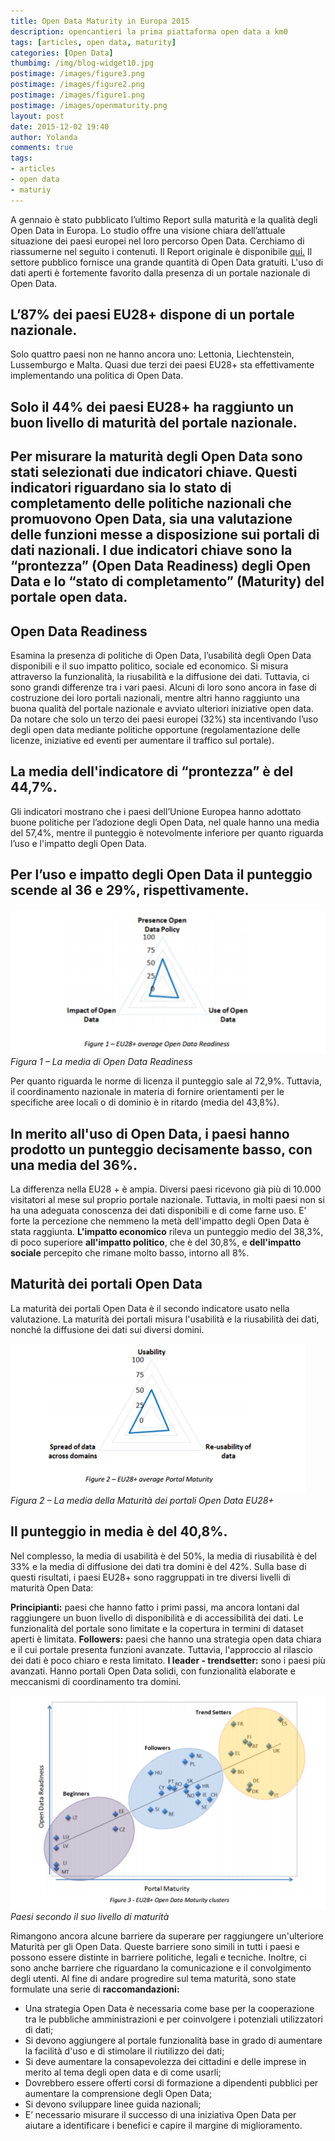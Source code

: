 ```yaml
---
title: Open Data Maturity in Europa 2015
description: opencantieri la prima piattaforma open data a km0
tags: [articles, open data, maturity]
categories: [Open Data]
thumbimg: /img/blog-widget10.jpg
postimage: /images/figure3.png
postimage: /images/figure2.png
postimage: /images/figure1.png 
postimage: /images/openmaturity.png
layout: post
date: 2015-12-02 19:40
author: Yolanda
comments: true
tags:
- articles
- open data
- maturiy
---
```


A gennaio è stato pubblicato l’ultimo Report sulla maturità e la qualità degli Open Data in Europa. Lo studio offre una visione chiara dell’attuale situazione dei paesi europei nel loro percorso Open Data.
Cerchiamo di riassumerne nel seguito i contenuti. Il Report originale è disponibile [qui.](http://www.europeandataportal.eu/en/content/open-data-maturity-europe)
Il settore pubblico fornisce una grande quantità di Open Data gratuiti. L'uso di dati aperti è fortemente favorito dalla presenza di un portale nazionale di Open Data.

L’87% dei paesi EU28+ dispone di un portale nazionale.
--

Solo quattro paesi non ne hanno ancora uno: Lettonia, Liechtenstein, Lussemburgo e Malta. Quasi due terzi dei paesi EU28+ sta effettivamente implementando una politica di Open Data.

Solo il 44% dei paesi EU28+ ha raggiunto un buon livello di maturità del portale nazionale. 
--
Per misurare la maturità degli Open Data sono stati selezionati **due indicatori chiave**. Questi indicatori riguardano sia lo stato di completamento delle politiche nazionali che promuovono Open Data, sia una valutazione delle funzioni messe a disposizione sui portali di dati nazionali.
I due indicatori chiave sono la **“prontezza” (Open Data Readiness)** degli Open Data e lo **“stato di completamento” (Maturity)** del portale open data.
--

Open Data Readiness 
-

Esamina la presenza di politiche di Open Data, l’usabilità degli Open Data disponibili e il suo impatto politico, sociale ed economico. Si misura attraverso la funzionalità, la riusabilità e la diffusione dei dati. 
Tuttavia, ci sono grandi differenze tra i vari paesi. Alcuni di loro sono ancora in fase di costruzione dei loro portali nazionali, mentre altri hanno raggiunto una buona qualità del portale nazionale e avviato ulteriori iniziative open data. 
Da notare che solo un terzo dei paesi europei (32%) sta incentivando l’uso degli open data mediante politiche opportune (regolamentazione delle licenze, iniziative ed eventi per aumentare il traffico sul portale).

La media dell'indicatore di “prontezza” è del 44,7%.
--

Gli indicatori mostrano che i paesi dell’Unione Europea hanno adottato buone politiche per l’adozione degli Open Data, nel quale hanno una media del 57,4%, mentre il punteggio è notevolmente inferiore per quanto riguarda l’uso e l'impatto degli Open Data.

Per l’uso e impatto degli Open Data il punteggio scende al 36 e 29%, rispettivamente.
--

![Maturity](https://github.com/sciamlab/blog/blob/gh-pages/images/figure1.png?raw=true)
*Figura 1 – La media di Open Data Readiness*

Per quanto riguarda le norme di licenza il punteggio sale al 72,9%. Tuttavia, il coordinamento nazionale in materia di fornire orientamenti per le specifiche aree locali o di dominio è in ritardo (media del 43,8%).

In merito all'uso di Open Data, i paesi hanno prodotto un punteggio decisamente basso, con una media del 36%.
--
La differenza nella EU28 + è ampia. Diversi paesi ricevono già più di 10.000 visitatori al mese sul proprio portale nazionale. Tuttavia, in molti paesi non si ha una adeguata conoscenza dei dati disponibili e di come farne uso.
E’ forte la percezione che nemmeno la metà dell'impatto degli Open Data è stata raggiunta. **L'impatto economico** rileva un punteggio medio del 38,3%, di poco superiore **all'impatto politico**, che è del 30,8%, e **dell'impatto sociale** percepito che rimane molto basso, intorno all 8%.

Maturità dei portali Open Data
-

La maturità dei portali Open Data è il secondo indicatore usato nella valutazione. La maturità dei portali misura l'usabilità e la riusabilità dei dati, nonché la diffusione dei dati sui diversi domini.

![Maturity](https://github.com/sciamlab/blog/blob/gh-pages/images/figure2.png?raw=true)
*Figura 2 – La media della Maturità dei portali Open Data EU28+*

Il punteggio in media è del 40,8%.
--

Nel complesso, la media di usabilità è del 50%, la media di riusabilità è del 33% e la media di diffusione dei dati tra domini è del 42%.
Sulla base di questi risultati, i paesi EU28+ sono raggruppati in tre diversi livelli di maturità Open Data:

**Principianti:** paesi che hanno fatto i primi passi, ma ancora lontani dal raggiungere un buon livello di disponibilità e di accessibilità dei dati. Le funzionalità del portale sono limitate e la copertura in termini di dataset aperti è limitata.
**Followers:** paesi che hanno una strategia open data chiara e il cui portale presenta funzioni avanzate. Tuttavia, l'approccio al rilascio dei dati è poco chiaro e resta limitato.
**I leader - trendsetter:** sono i paesi più avanzati. Hanno portali Open Data solidi, con funzionalità elaborate e meccanismi di coordinamento tra domini.

![Maturity](https://github.com/sciamlab/blog/blob/gh-pages/images/figure3.png?raw=true)
*Paesi secondo il suo livello di maturità* 

Rimangono ancora alcune barriere da superare per raggiungere un'ulteriore Maturità per gli Open Data. Queste barriere sono simili in tutti i paesi e possono essere distinte in barriere politiche, legali e tecniche. Inoltre, ci sono anche barriere che riguardano la comunicazione e il convolgimento degli utenti.
Al fine di andare progredire sul tema maturità, sono state formulate una serie di **raccomandazioni:** 

- Una strategia Open Data è necessaria come base per la cooperazione tra le pubbliche amministrazioni e per coinvolgere i potenziali utilizzatori di dati; 
- Si devono aggiungere al portale funzionalità base in grado di aumentare la facilità d'uso e di stimolare il riutilizzo dei dati;
- Si deve aumentare la consapevolezza dei cittadini e delle imprese in merito al tema degli open data e di come usarli;
- Dovrebbero essere offerti corsi di formazione a dipendenti pubblici per aumentare la comprensione degli Open Data;
- Si devono sviluppare linee guida nazionali;
- E’ necessario misurare il successo di una iniziativa Open Data per aiutare a identificare i benefici e capire il margine di miglioramento.

